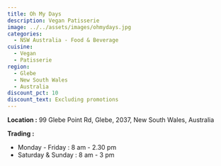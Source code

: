 ```yaml
---
title: Oh My Days
description: Vegan Patisserie
image: ../../assets/images/ohmydays.jpg
categories:
  - NSW Australia - Food & Beverage
cuisine:
  - Vegan
  - Patisserie
region:
  - Glebe
  - New South Wales
  - Australia
discount_pct: 10
discount_text: Excluding promotions
---
```

**Location :** 99 Glebe Point Rd, Glebe, 2037, New South Wales, Australia

**Trading :**

* Monday - Friday : 8 am - 2.30 pm
* Saturday & Sunday : 8 am - 3 pm
